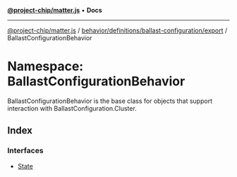 [**@project-chip/matter.js**](../../../../../../README.md) • **Docs**

***

[@project-chip/matter.js](../../../../../../modules.md) / [behavior/definitions/ballast-configuration/export](../../README.md) / BallastConfigurationBehavior

# Namespace: BallastConfigurationBehavior

BallastConfigurationBehavior is the base class for objects that support interaction with BallastConfiguration.Cluster.

## Index

### Interfaces

- [State](interfaces/State.md)
